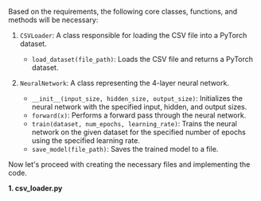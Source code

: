 Based on the requirements, the following core classes, functions, and methods will be necessary:

1. `CSVLoader`: A class responsible for loading the CSV file into a PyTorch dataset.
   - `load_dataset(file_path)`: Loads the CSV file and returns a PyTorch dataset.

2. `NeuralNetwork`: A class representing the 4-layer neural network.
   - `__init__(input_size, hidden_size, output_size)`: Initializes the neural network with the specified input, hidden, and output sizes.
   - `forward(x)`: Performs a forward pass through the neural network.
   - `train(dataset, num_epochs, learning_rate)`: Trains the neural network on the given dataset for the specified number of epochs using the specified learning rate.
   - `save_model(file_path)`: Saves the trained model to a file.

Now let's proceed with creating the necessary files and implementing the code.

**1. csv_loader.py**

